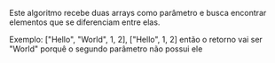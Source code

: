 Este algoritmo recebe duas arrays como parâmetro e busca encontrar elementos que se diferenciam entre elas.

Exemplo: ["Hello", "World", 1, 2], ["Hello", 1, 2] então o retorno vai ser "World" porquê o segundo parâmetro não possui ele